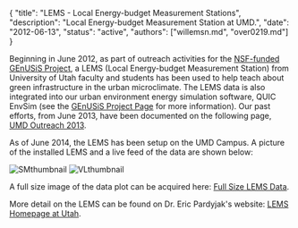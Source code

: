 {
	"title": "LEMS - Local Energy-budget Measurement Stations",
	"description": "Local Energy-budget Measurement Station at UMD.",
	"date": "2012-06-13",
	"status": "active",
	"authors": ["willemsn.md", "over0219.md"]
}

Beginning in June 2012, as part of outreach activities for the [NSF-funded GEnUSiS Project](http://www.d.umn.edu/~sivelab/project/genusis), a LEMS (Local Energy-budget Measurement Station) from University of Utah faculty and students has been used to help teach about green infrastructure in the urban microclimate. The LEMS data is also integrated into our urban environment energy simulation software, QUIC EnvSim (see the [GEnUSiS Project Page](http://www.d.umn.edu/~sivelab/project/genusis) for more information). Our past efforts, from June 2013, have been documented on the following page, [UMD Outreach 2013](http://www.eng.utah.edu/~pardyjak/UMD_BB_2013.php).

As of June 2014, the LEMS has been setup on the UMD Campus. A picture of the installed LEMS and a live feed of the data are shown below:

![SMthumbnail](http://d.umn.edu/~sivelab/media/UMD_LEMS_Jun2014.jpg "UMD LEMS - June 2014") ![VLthumbnail](http://d.umn.edu/~willemsn/LEMS/LEMSO%2006-20-14%2011.07.31.png "LEMS")

A full size image of the data plot can be acquired here: [Full Size LEMS Data](http://d.umn.edu/~willemsn/LEMS/LEMSO%2006-20-14%2011.07.31.png "LEMS Data").

More detail on the LEMS can be found on Dr. Eric Pardyjak's website: [LEMS Homepage at Utah](http://www.mech.utah.edu/~pardyjak/Instruments.php).
